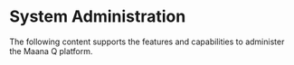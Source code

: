 # System Administration

The following content supports the features and capabilities to administer the Maana Q platform.

